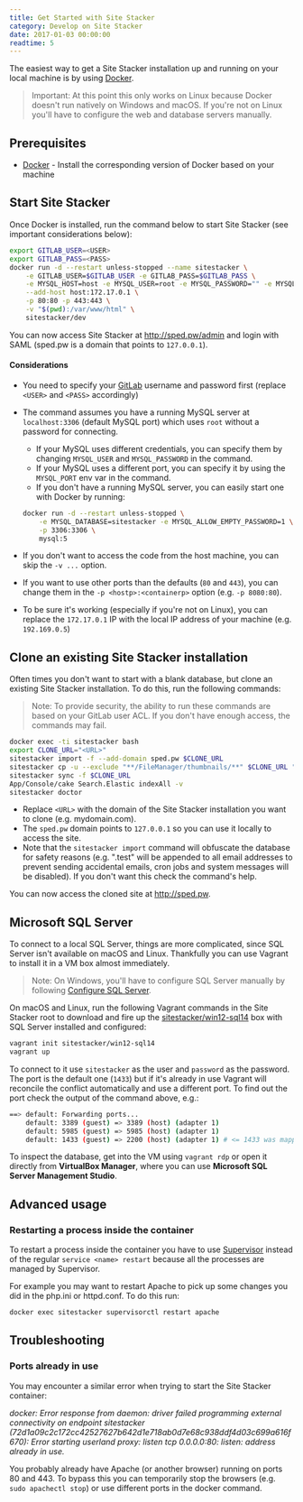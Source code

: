 ```yaml
---
title: Get Started with Site Stacker
category: Develop on Site Stacker
date: 2017-01-03 00:00:00
readtime: 5
---
```


The easiest way to get a Site Stacker installation up and running on your local machine is by using [Docker](https://www.docker.com).

> Important: At this point this only works on Linux because Docker doesn't run natively on Windows and macOS. If you're not on Linux you'll have to configure the web and database servers manually.

## Prerequisites

- [Docker](https://www.docker.com) - Install the corresponding version of Docker based on your machine

## Start Site Stacker

Once Docker is installed, run the command below to start Site Stacker (see important considerations below):

```sh
export GITLAB_USER=<USER>
export GITLAB_PASS=<PASS>
docker run -d --restart unless-stopped --name sitestacker \
    -e GITLAB_USER=$GITLAB_USER -e GITLAB_PASS=$GITLAB_PASS \
    -e MYSQL_HOST=host -e MYSQL_USER=root -e MYSQL_PASSWORD="" -e MYSQL_DATABASE=sitestacker \
    --add-host host:172.17.0.1 \
    -p 80:80 -p 443:443 \
    -v "$(pwd):/var/www/html" \
    sitestacker/dev
```

You can now access Site Stacker at <http://sped.pw/admin> and login with SAML (sped.pw is a domain that points to `127.0.0.1`).

#### Considerations

- You need to specify your [GitLab](https://git.sitestacker.com) username and password first (replace `<USER>` and `<PASS>` accordingly)
- The command assumes you have a running MySQL server at `localhost:3306` (default MySQL port) which uses `root` without a password for connecting.
  - If your MySQL uses different credentials, you can specify them by changing `MYSQL_USER` and `MYSQL_PASSWORD` in the command.
  - If your MySQL uses a different port, you can specify it by using the `MYSQL_PORT` env var in the command.
  - If you don't have a running MySQL server, you can easily start one with Docker by running:
  
  ```sh
  docker run -d --restart unless-stopped \
      -e MYSQL_DATABASE=sitestacker -e MYSQL_ALLOW_EMPTY_PASSWORD=1 \
      -p 3306:3306 \
      mysql:5
  ```
  
- If you don't want to access the code from the host machine, you can skip the `-v ...` option.
- If you want to use other ports than the defaults (`80` and `443`), you can change them in the `-p <hostp>:<containerp>` option (e.g. `-p 8080:80`).
- To be sure it's working (especially if you're not on Linux), you can replace the `172.17.0.1` IP with the local IP address of your machine (e.g. `192.169.0.5`)

## Clone an existing Site Stacker installation

Often times you don't want to start with a blank database, but clone an existing Site Stacker installation. To do this, run the following commands:

> Note: To provide security, the ability to run these commands are based on your GitLab user ACL. If you don't have enough access, the commands may fail.


```sh
docker exec -ti sitestacker bash
export CLONE_URL="<URL>"
sitestacker import -f --add-domain sped.pw $CLONE_URL
sitestacker cp -u --exclude "**/FileManager/thumbnails/**" $CLONE_URL "webroot"
sitestacker sync -f $CLONE_URL
App/Console/cake Search.Elastic indexAll -v
sitestacker doctor
```

- Replace `<URL>` with the domain of the Site Stacker installation you want to clone (e.g. mydomain.com).
- The `sped.pw` domain points to `127.0.0.1` so you can use it locally to access the site.
- Note that the `sitestacker import` command will obfuscate the database for safety reasons (e.g. ".test" will be appended to all email addresses to prevent sending accidental emails, cron jobs and system messages will be disabled). If you don't want this check the command's help.

You can now access the cloned site at <http://sped.pw>.

## Microsoft SQL Server

To connect to a local SQL Server, things are more complicated, since SQL Server isn't available on macOS and Linux. Thankfully you can use Vagrant to install it in a VM box almost immediately.

> Note: On Windows, you'll have to configure SQL Server manually by following [Configure SQL Server](connect-to-sql-server-from-unix#configure-sql-server).

On macOS and Linux, run the following Vagrant commands in the Site Stacker root to download and fire up the [sitestacker/win12-sql14](https://atlas.hashicorp.com/sitestacker/boxes/win12-sql14/) box with SQL Server installed and configured:

```sh
vagrant init sitestacker/win12-sql14
vagrant up
```

To connect to it use `sitestacker` as the user and `password` as the password. The port is the default one (`1433`) but if it's already in use Vagrant will reconcile the conflict automatically and use a different port. To find out the port check the output of the command above, e.g.:

```sh
==> default: Forwarding ports...  
    default: 3389 (guest) => 3389 (host) (adapter 1)  
    default: 5985 (guest) => 5985 (host) (adapter 1)  
    default: 1433 (guest) => 2200 (host) (adapter 1) # <= 1433 was mapped to 2200 on the host
```

To inspect the database, get into the VM using `vagrant rdp` or open it directly from **VirtualBox Manager**, where you can use **Microsoft SQL Server Management Studio**.

## Advanced usage

### Restarting a process inside the container

To restart a process inside the container you have to use [Supervisor](http://supervisord.org) instead of the regular `service <name> restart` because all the processes are managed by Supervisor.

For example you may want to restart Apache to pick up some changes you did in the php.ini or httpd.conf. To do this run:
 
```sh
docker exec sitestacker supervisorctl restart apache
```

## Troubleshooting

### Ports already in use

You may encounter a similar error when trying to start the Site Stacker container:

*docker: Error response from daemon: driver failed programming external connectivity on endpoint sitestacker (72d1a09c2c172cc42527627b642d1e718ab0d7e68c938ddf4d03c699a616f670): Error starting userland proxy: listen tcp 0.0.0.0:80: listen: address already in use.*

You probably already have Apache (or another browser) running on ports 80 and 443. To bypass this you can temporarily stop the browsers (e.g. `sudo apachectl stop`) or use different ports in the docker command.
